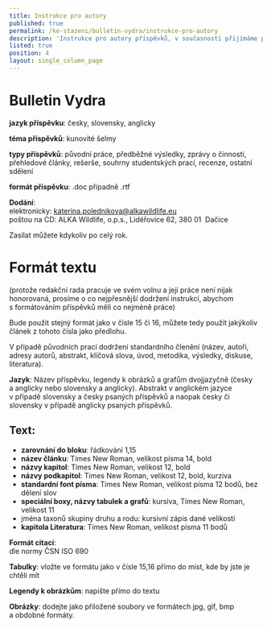 ```yaml
---
title: Instrukce pro autory
published: true
permalink: /ke-stazeni/bulletin-vydra/instrukce-pro-autory
description: 'Instrukce pro autory příspěvků, v současnosti přijímáme příspěvky do čísla 18'
listed: true
position: 4
layout: single_column_page
---
```

# **Bulletin Vydra**

**jazyk příspěvku**: česky, slovensky, anglicky

**téma příspěvků**: kunovité šelmy

**typy příspěvků**: původní práce, předběžné výsledky, zprávy
o činnosti, přehledové články, rešerše, souhrny studentských prací,
recenze, ostatní sdělení

**formát příspěvku**: .doc případně .rtf

**Dodání**:  
elektronicky: [katerina.polednikova@alkawildlife.eu](mailto:katerina.polednikova@alkawildlife.eu)  
poštou na CD: ALKA Wildlife, o.p.s., Lidéřovice 62, 380 01  Dačice

Zasílat můžete kdykoliv po celý rok.

# Formát textu

(protože redakční rada pracuje ve svém volnu a její práce není nijak
honorovaná, prosíme o co nejpřesnější dodržení instrukcí, abychom
s formátováním příspěvků měli co nejméně práce)

Bude použit stejný formát jako v čísle 15 či 16, můžete tedy použít
jakýkoliv článek z tohoto čísla jako předlohu.

V případě původních prací dodržení standardního členění (název, autoři,
adresy autorů, abstrakt, klíčová slova, úvod, metodika, výsledky,
diskuse, literatura).

**Jazyk**: Název příspěvku, legendy k obrázků a grafům dvojjazyčně
(česky a anglicky nebo slovensky a anglicky). Abstrakt v anglickém
jazyce v případě slovensky a česky psaných příspěvků a naopak česky či
slovensky v případě anglicky psaných příspěvků.

## Text:

* **zarovnání do bloku**: řádkování 1,15
* **název článku**: Times New Roman, velikost písma 14, bold
* **názvy kapitol**: Times New Roman, velikost 12, bold
* **názvy podkapitol**: Times New Roman, velikost 12, bold, kurziva
* **standardní font písma**: Times New Roman, velikost písma 12 bodů,
  bez dělení slov
* **speciální boxy, názvy tabulek a grafů**: kursiva, Times New Roman,
  velikost 11
* jména taxonů skupiny druhu a rodu: kursivní zápis dané velikosti
* **kapitola Literatura**: Times New Roman, velikost písma 11 bodů

**Formát citací**:  
dle normy ČSN ISO 690

**Tabulky**: vložte ve formátu jako v čísle 15,16 přímo do míst, kde by
jste je chtěli mít

**Legendy k obrázkům**: napište přímo do textu

**Obrázky**: dodejte jako přiložené soubory ve formátech jpg, gif, bmp
a obdobné formáty.
